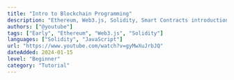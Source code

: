 ```yaml
---
title: "Intro to Blockchain Programming"
description: "Ethereum, Web3.js, Solidity, Smart Contracts introduction"
authors: ["@youtube"]
tags: ["Early", "Ethereum", "Web3.js", "Solidity"]
languages: ["Solidity", "JavaScript"]
url: "https://www.youtube.com/watch?v=gyMwXuJrbJQ"
dateAdded: 2024-01-15
level: "Beginner"
category: "Tutorial"
---
```

